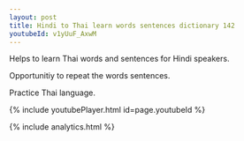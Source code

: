```yaml
---
layout: post
title: Hindi to Thai learn words sentences dictionary 142 
youtubeId: v1yUuF_AxwM
---
```

 
 
Helps to learn Thai words and sentences for Hindi speakers.

Opportunitiy to repeat the words sentences. 

Practice Thai language. 
 
{% include youtubePlayer.html id=page.youtubeId %}
 
 
{% include analytics.html %}